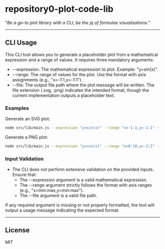 # repository0-plot-code-lib

"_Be a go-to plot library with a CLI, be the jq of formulae visualisations._"

---

## CLI Usage

This CLI tool allows you to generate a placeholder plot from a mathematical expression and a range of values. It requires three mandatory arguments:

- --expression: The mathematical expression to plot. Example: "y=sin(x)".
- --range: The range of values for the plot. Use the format with axis assignments (e.g., "x=-1:1,y=-1:1").
- --file: The output file path where the plot message will be written. The file extension (.svg, .png) indicates the intended format, though the current implementation outputs a placeholder text.

### Examples

Generate an SVG plot:
```bash
node src/lib/main.js --expression "y=sin(x)" --range "x=-1:1,y=-1:1" --file output.svg
```

Generate a PNG plot:
```bash
node src/lib/main.js --expression "y=cos(x)" --range "x=0:10,y=-2:2" --file output.png
```

### Input Validation

- The CLI does not perform extensive validation on the provided inputs. Ensure that:
  - The --expression argument is a valid mathematical expression.
  - The --range argument strictly follows the format with axis ranges (e.g., "x=min:max,y=min:max").
  - The --file argument is a valid file path.

If any required argument is missing or not properly formatted, the tool will output a usage message indicating the expected format.

---

## License

MIT

